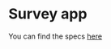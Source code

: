 # Survey app

You can find the specs [here](https://github.com/akin-tekeoglu/app-ideas/blob/master/Projects/3-Advanced/Survey-App.md)
